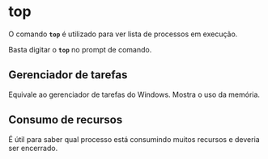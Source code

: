 # top

O comando __`top`__ é utilizado para ver lista de processos em execução.

Basta digitar o __`top`__ no prompt de comando.

## Gerenciador de tarefas

Equivale ao gerenciador de tarefas do Windows. Mostra o uso da memória.

## Consumo de recursos

É útil para saber qual processo está consumindo muitos recursos e deveria ser encerrado.
